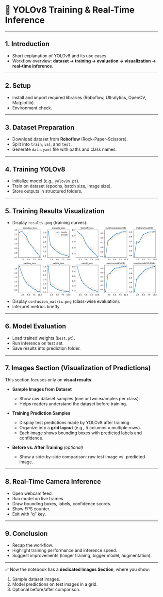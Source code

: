 # 📓 YOLOv8 Training & Real-Time Inference

---

## 1. Introduction

* Short explanation of YOLOv8 and its use cases.
* Workflow overview: **dataset → training → evaluation → visualization → real-time inference**.

---

## 2. Setup

* Install and import required libraries (Roboflow, Ultralytics, OpenCV, Matplotlib).
* Environment check.

---

## 3. Dataset Preparation

* Download dataset from **Roboflow** (Rock-Paper-Scissors).
* Split into `train`, `val`, and `test`.
* Generate `data.yaml` file with paths and class names.

---

## 4. Training YOLOv8

* Initialize model (e.g., `yolov8n.pt`).
* Train on dataset (epochs, batch size, image size).
* Store outputs in structured folders.

---

## 5. Training Results Visualization

* Display `results.png` (training curves).
![](run-yolov8-training/exp1/results.png)
* Display `confusion_matrix.png` (class-wise evaluation).
* Interpret metrics briefly.

---

## 6. Model Evaluation

* Load trained weights (`best.pt`).
* Run inference on test set.
* Save results into prediction folder.

---

## 7. **Images Section (Visualization of Predictions)**

This section focuses only on **visual results**:

* **Sample Images from Dataset**

  * Show raw dataset samples (one or two examples per class).
  * Helps readers understand the dataset before training.

* **Training Prediction Samples**

  * Display test predictions made by YOLOv8 after training.
  * Organize into a **grid layout** (e.g., 5 columns × multiple rows).
  * Each image shows bounding boxes with predicted labels and confidence.

* **Before vs. After Training** *(optional)*

  * Show a side-by-side comparison: raw test image vs. predicted image.

---

## 8. Real-Time Camera Inference

* Open webcam feed.
* Run model on live frames.
* Draw bounding boxes, labels, confidence scores.
* Show FPS counter.
* Exit with “q” key.

---

## 9. Conclusion

* Recap the workflow.
* Highlight training performance and inference speed.
* Suggest improvements (longer training, bigger model, augmentation).

---

✅ Now the notebook has a **dedicated Images Section**, where you show:

1. Sample dataset images.
2. Model predictions on test images in a grid.
3. Optional before/after comparison.

